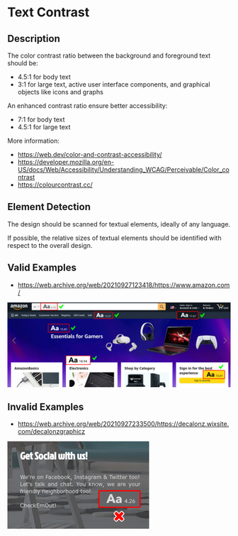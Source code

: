 # Text Contrast

## Description

The color contrast ratio between the background and foreground text should be:

* 4.5:1 for body text
* 3:1 for large text, active user interface components, and graphical objects like icons and graphs

An enhanced contrast ratio ensure better accessibility:

* 7:1 for body text
* 4.5:1 for large text

More information:

* https://web.dev/color-and-contrast-accessibility/
* https://developer.mozilla.org/en-US/docs/Web/Accessibility/Understanding_WCAG/Perceivable/Color_contrast
* https://colourcontrast.cc/

## Element Detection

The design should be scanned for textual elements, ideally of any language.

If possible, the relative sizes of textual elements should be identified with respect to the overall design.

## Valid Examples

* https://web.archive.org/web/20210927123418/https://www.amazon.com/

![](valid-1.jpg)

## Invalid Examples

* https://web.archive.org/web/20210927233500/https://decalonz.wixsite.com/decalonzgraphicz

![](invalid-1.jpg)
